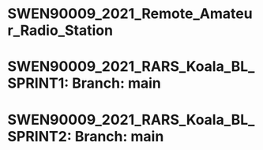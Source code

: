 # SWEN90009_2021_Remote_Amateur_Radio_Station

# SWEN90009_2021_RARS_Koala_BL_SPRINT1: Branch: main

# SWEN90009_2021_RARS_Koala_BL_SPRINT2: Branch: main
